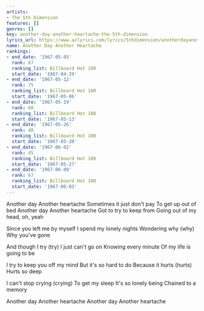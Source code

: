 ```yaml
---
artists:
- The 5th Dimension
features: []
genres: []
key: another-day-another-heartache-the-5th-dimension
lyrics_url: https://www.azlyrics.com/lyrics/5thdimension/anotherdayanotherheartache.html
name: Another Day Another Heartache
rankings:
- end_date: '1967-05-05'
  rank: 87
  ranking_list: Billboard Hot 100
  start_date: '1967-04-29'
- end_date: '1967-05-12'
  rank: 75
  ranking_list: Billboard Hot 100
  start_date: '1967-05-06'
- end_date: '1967-05-19'
  rank: 60
  ranking_list: Billboard Hot 100
  start_date: '1967-05-13'
- end_date: '1967-05-26'
  rank: 48
  ranking_list: Billboard Hot 100
  start_date: '1967-05-20'
- end_date: '1967-06-02'
  rank: 45
  ranking_list: Billboard Hot 100
  start_date: '1967-05-27'
- end_date: '1967-06-09'
  rank: 67
  ranking_list: Billboard Hot 100
  start_date: '1967-06-03'
---
```


Another day
Another heartache
Sometimes it just don't pay
To get up out of bed
Another day
Another heartache
Got to try to keep from
Going out of my head, oh, yeah

Since you left me by myself
I spend my lonely nights
Wondering why (why)
Why you've gone

And though I try (try)
I just can't go on
Knowing every minute
Of my life is going to be

I try to keep you off my mind
But it's so hard to do
Because it hurts (hurts)
Hurts so deep

I can't stop crying (crying)
To get my sleep
It's so lonely being
Chained to a memory

Another day
Another heartache
Another day
Another heartache



